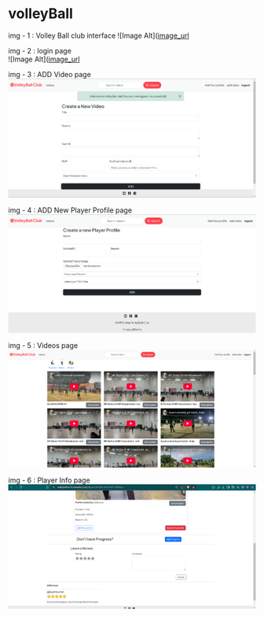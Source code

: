 ﻿
# volleyBall
img - 1 : Volley Ball club interface 
 ![Image Alt]([image_url](https://github.com/udaykiran2802/volleyBall/blob/main/Screenshot%20(8).png?raw=true)

img - 2 : login page  
 ![Image Alt]([image_url](https://github.com/udaykiran2802/volleyBall/blob/main/Screenshot%202025-03-09%20115425.png?raw=true)

img - 3 : ADD Video page 
 ![Image Alt](https://github.com/udaykiran2802/volleyBall/blob/main/Screenshot%202025-03-09%20115505.png?raw=true)

img - 4 : ADD New Player Profile page 
 ![Image Alt](https://github.com/udaykiran2802/volleyBall/blob/main/Screenshot%202025-03-09%20115549.png?raw=true)

img - 5 : Videos page 
 ![Image Alt](https://github.com/udaykiran2802/volleyBall/blob/main/Screenshot%202025-03-09%20115647.png?raw=true)

img - 6 : Player Info page 
 ![Image Alt](https://github.com/udaykiran2802/volleyBall/blob/main/Screenshot%202025-03-09%20115754.png?raw=true) 
